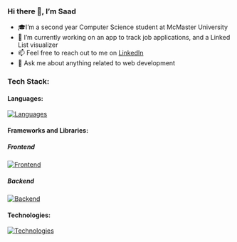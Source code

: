 ### Hi there 👋, I’m Saad
- 🎓I’m a second year Computer Science student at McMaster University
- 🔭 I’m currently working on an app to track job applications, and a Linked List visualizer
- 📫 Feel free to reach out to me on <a href=https://www.linkedin.com/in/saad-tariq-cs/ target=_blank>LinkedIn</a>
- 💬 Ask me about anything related to web development
<!-- - 🌱 I’m currently learning MySQL, Next.js, Prisma and Tailwind. -->

### Tech Stack:

#### Languages:
[![Languages](https://skillicons.dev/icons?i=js,ts,python,c,bash&theme=dark)](https://skillicons.dev)

#### Frameworks and Libraries:
<!-- [![Frameworks and Libraries](https://skillicons.dev/icons?i=react,next,redux,nodejs,express&theme=dark)](https://skillicons.dev) -->
##### Frontend
[![Frontend](https://skillicons.dev/icons?i=next,react,redux,tailwind,bootstrap&theme=dark)](https://skillicons.dev)

##### Backend

[![Backend](https://skillicons.dev/icons?i=nodejs,express&theme=dark)](https://skillicons.dev)

#### Technologies:
<!-- [![Technologies](https://skillicons.dev/icons?i=git,mongodb,postgresql,prisma,vscode,linux&theme=dark)](https://skillicons.dev) -->
[![Technologies](https://skillicons.dev/icons?i=git,vite,mongodb,vscode,linux&theme=dark)](https://skillicons.dev)


<!-- ### Stats:

![GitHub stats](https://github-readme-stats.vercel.app/api?username=tariqs26&show_icons=true&theme=tokyonight&count_private=true) -->

<!--
- 👯 I’m looking to collaborate on ...
- ⚡ Fun fact: ...
- https://github.com/tandpfun/skill-icons
-->

<!-- [![Top Langs](https://github-readme-stats.vercel.app/api/top-langs/?username=tariqs26&&layout=compact&theme=tokyonight&count_private=true)](https://github.com/anuraghazra/github-readme-stats)
 -->
